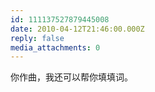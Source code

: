 ```yaml
---
id: 111137527879445008
date: 2010-04-12T21:46:00.000Z
reply: false
media_attachments: 0
---
```


你作曲，我还可以帮你填填词。


